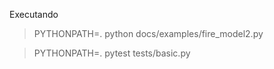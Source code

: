 



Executando

> PYTHONPATH=. python docs/examples/fire_model2.py 


> PYTHONPATH=. pytest tests/basic.py

